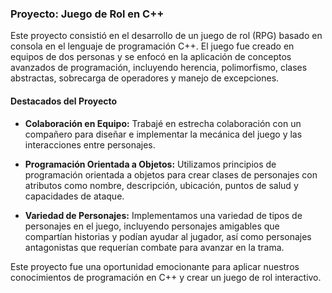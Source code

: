### Proyecto: Juego de Rol en C++

Este proyecto consistió en el desarrollo de un juego de rol (RPG) basado en consola en el lenguaje de programación C++. El juego fue creado en equipos de dos personas y se enfocó en la aplicación de conceptos avanzados de programación, incluyendo herencia, polimorfismo, clases abstractas, sobrecarga de operadores y manejo de excepciones.

#### Destacados del Proyecto

- **Colaboración en Equipo:** Trabajé en estrecha colaboración con un compañero para diseñar e implementar la mecánica del juego y las interacciones entre personajes.

- **Programación Orientada a Objetos:** Utilizamos principios de programación orientada a objetos para crear clases de personajes con atributos como nombre, descripción, ubicación, puntos de salud y capacidades de ataque.

- **Variedad de Personajes:** Implementamos una variedad de tipos de personajes en el juego, incluyendo personajes amigables que compartían historias y podían ayudar al jugador, así como personajes antagonistas que requerían combate para avanzar en la trama.

Este proyecto fue una oportunidad emocionante para aplicar nuestros conocimientos de programación en C++ y crear un juego de rol interactivo.
